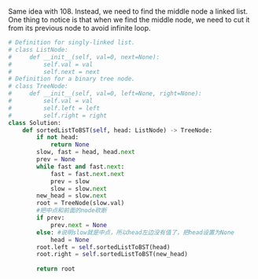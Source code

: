Same idea with 108. Instead, we need to find the middle node a linked list. One thing to notice is that when we find the middle node, we need to cut it from its previous node to avoid infinite loop. 
```Python
# Definition for singly-linked list.
# class ListNode:
#     def __init__(self, val=0, next=None):
#         self.val = val
#         self.next = next
# Definition for a binary tree node.
# class TreeNode:
#     def __init__(self, val=0, left=None, right=None):
#         self.val = val
#         self.left = left
#         self.right = right
class Solution:
    def sortedListToBST(self, head: ListNode) -> TreeNode:
        if not head:
            return None 
        slow, fast = head, head.next
        prev = None
        while fast and fast.next:
            fast = fast.next.next
            prev = slow
            slow = slow.next
        new_head = slow.next
        root = TreeNode(slow.val)
        #把中点和前面的node砍断
        if prev:
            prev.next = None
        else: #说明slow就是中点，所以head左边没有值了，把head设置为None
            head = None
        root.left = self.sortedListToBST(head)
        root.right = self.sortedListToBST(new_head)
        
        return root
            

```
